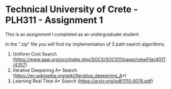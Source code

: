 # Technical University of Crete - PLH311 - Assignment 1

This is an assignment I completed as an undergraduate student.

In the ".zip" file you will find my implementation of 3 path search algorithms.

1) Uniform Cost Search (https://www.aaai.org/ocs/index.php/SOCS/SOCS11/paper/viewFile/4017/4357)
2) Iterative Deepening A* Search (https://en.wikipedia.org/wiki/Iterative_deepening_A*)
3) Learning Real Time A* Search (https://arxiv.org/pdf/1110.4076.pdf)
